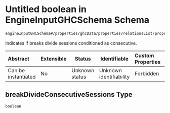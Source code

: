 # Untitled boolean in EngineInputGHCSchema Schema

```txt
engineInputGHCSchema#/properties/ghcData/properties/relationsList/properties/consecutiveGroups/items/properties/breakDivideConsecutiveSessions
```

Indicates if breaks divide sessions conditioned as consecutive.


| Abstract            | Extensible | Status         | Identifiable            | Custom Properties | Additional Properties | Access Restrictions | Defined In                                                         |
| :------------------ | ---------- | -------------- | ----------------------- | :---------------- | --------------------- | ------------------- | ------------------------------------------------------------------ |
| Can be instantiated | No         | Unknown status | Unknown identifiability | Forbidden         | Allowed               | none                | [ghc.schema.json\*](../out/ghc.schema.json "open original schema") |

## breakDivideConsecutiveSessions Type

`boolean`
